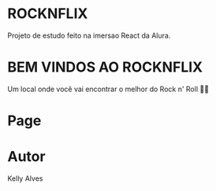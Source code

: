 # ROCKNFLIX

Projeto de estudo feito na imersao React da Alura.

# BEM VINDOS AO ROCKNFLIX

Um local onde você vai encontrar o melhor do Rock n' Roll 🤟🏼

# Page



# Autor

Kelly Alves
